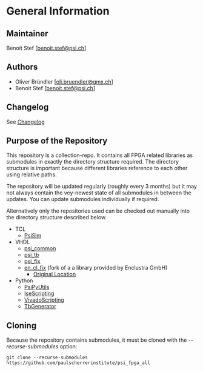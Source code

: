 # General Information

## Maintainer
Benoit Stef [benoit.stef@psi.ch]

## Authors
* Oliver Bründler [oli.bruendler@gmx.ch]
* Benoit Stef [benoit.stef@psi.ch]

## Changelog
See [Changelog](Changelog.md)

## Purpose of the Repository
This repository is a collection-repo. It contains all FPGA related libraries as submodules in exactly the directory structure required. The directory structure is important because different libraries reference to each other using relative paths.

The repository will be updated regularly (roughly every 3 months) but it may not always contain the vey-newest state of all submodules in between the updates. You can update submodules individually if required.

Alternatively only the repositories used can be checked out manually into the directory structure described below.

* TCL
  * [PsiSim](https://github.com/paulscherrerinstitute/PsiSim) 
* VHDL
  * [psi\_common](https://github.com/paulscherrerinstitute/psi_common)
  * [psi\_tb](https://github.com/paulscherrerinstitute/psi_tb)
  * [psi\_fix](https://github.com/paulscherrerinstitute/psi_fix)
  * [en\_cl\_fix](https://github.com/paulscherrerinstitute/en_cl_fix) (fork of a a library provided by Enclustra GmbH)
    * [Original Location](https://github.com/enclustra/en_cl_fix)
* Python
  * [PsiPyUtils](https://github.com/paulscherrerinstitute/PsiPyUtils)
  * [IseScripting](https://github.com/paulscherrerinstitute/IseScripting)
  * [VivadoScripting](https://github.com/paulscherrerinstitute/VivadoScripting)
  * [TbGenerator](https://github.com/paulscherrerinstitute/TbGenerator)

## Cloning
Because the repository contains submodules, it must be cloned with the *--recurse-submodules* option:

```
git clone --recurse-submodules https://github.com/paulscherrerinstitute/psi_fpga_all
```



